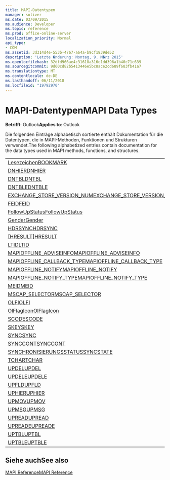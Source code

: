 ```yaml
---
title: MAPI-Datentypen
manager: soliver
ms.date: 03/09/2015
ms.audience: Developer
ms.topic: reference
ms.prod: office-online-server
localization_priority: Normal
api_type:
- COM
ms.assetid: 3d314d4e-553b-4767-a64a-b9cf1839de52
description: 'Letzte �nderung: Montag, 9. M�rz 2015'
ms.openlocfilehash: 32dfd966ae4c31618a316e1dd396a1b40c71c639
ms.sourcegitcommit: 9d60cd82b5413446e5bc8ace2cd689f683fb41a7
ms.translationtype: MT
ms.contentlocale: de-DE
ms.lasthandoff: 06/11/2018
ms.locfileid: "19792970"
---
```

# <a name="mapi-data-types"></a><span data-ttu-id="892c4-103">MAPI-Datentypen</span><span class="sxs-lookup"><span data-stu-id="892c4-103">MAPI Data Types</span></span>

  
  
<span data-ttu-id="892c4-104">**Betrifft**: Outlook</span><span class="sxs-lookup"><span data-stu-id="892c4-104">**Applies to**: Outlook</span></span> 
  
<span data-ttu-id="892c4-105">Die folgenden Einträge alphabetisch sortierte enthält Dokumentation für die Datentypen, die in MAPI-Methoden, Funktionen und Strukturen verwendet.</span><span class="sxs-lookup"><span data-stu-id="892c4-105">The following alphabetized entries contain documentation for the data types used in MAPI methods, functions, and structures.</span></span> 
  
||
|:-----|
|[<span data-ttu-id="892c4-106">Lesezeichen</span><span class="sxs-lookup"><span data-stu-id="892c4-106">BOOKMARK</span></span>](bookmark.md) <br/> |
|[<span data-ttu-id="892c4-107">DNHIER</span><span class="sxs-lookup"><span data-stu-id="892c4-107">DNHIER</span></span>](dnhier.md) <br/> |
|[<span data-ttu-id="892c4-108">DNTBL</span><span class="sxs-lookup"><span data-stu-id="892c4-108">DNTBL</span></span>](dntbl.md) <br/> |
|[<span data-ttu-id="892c4-109">DNTBLE</span><span class="sxs-lookup"><span data-stu-id="892c4-109">DNTBLE</span></span>](dntble.md) <br/> |
|[<span data-ttu-id="892c4-110">EXCHANGE_STORE_VERSION_NUM</span><span class="sxs-lookup"><span data-stu-id="892c4-110">EXCHANGE_STORE_VERSION_NUM</span></span>](exchange_store_version_num.md) <br/> |
|[<span data-ttu-id="892c4-111">FEID</span><span class="sxs-lookup"><span data-stu-id="892c4-111">FEID</span></span>](feid.md) <br/> |
|[<span data-ttu-id="892c4-112">FollowUpStatus</span><span class="sxs-lookup"><span data-stu-id="892c4-112">FollowUpStatus</span></span>](followupstatus.md) <br/> |
|[<span data-ttu-id="892c4-113">Gender</span><span class="sxs-lookup"><span data-stu-id="892c4-113">Gender</span></span>](gender.md) <br/> |
|[<span data-ttu-id="892c4-114">HDRSYNC</span><span class="sxs-lookup"><span data-stu-id="892c4-114">HDRSYNC</span></span>](hdrsync.md) <br/> |
|<span data-ttu-id="892c4-115">[[HRESULT]](hresult.md)</span><span class="sxs-lookup"><span data-stu-id="892c4-115">[HRESULT](hresult.md)</span></span> <br/> |
|[<span data-ttu-id="892c4-116">LTID</span><span class="sxs-lookup"><span data-stu-id="892c4-116">LTID</span></span>](ltid.md) <br/> |
|[<span data-ttu-id="892c4-117">MAPIOFFLINE_ADVISEINFO</span><span class="sxs-lookup"><span data-stu-id="892c4-117">MAPIOFFLINE_ADVISEINFO</span></span>](mapioffline_adviseinfo.md) <br/> |
|[<span data-ttu-id="892c4-118">MAPIOFFLINE_CALLBACK_TYPE</span><span class="sxs-lookup"><span data-stu-id="892c4-118">MAPIOFFLINE_CALLBACK_TYPE</span></span>](mapioffline_callback_type.md) <br/> |
|[<span data-ttu-id="892c4-119">MAPIOFFLINE_NOTIFY</span><span class="sxs-lookup"><span data-stu-id="892c4-119">MAPIOFFLINE_NOTIFY</span></span>](mapioffline_notify.md) <br/> |
|[<span data-ttu-id="892c4-120">MAPIOFFLINE_NOTIFY_TYPE</span><span class="sxs-lookup"><span data-stu-id="892c4-120">MAPIOFFLINE_NOTIFY_TYPE</span></span>](mapioffline_notify_type.md) <br/> |
|[<span data-ttu-id="892c4-121">MEID</span><span class="sxs-lookup"><span data-stu-id="892c4-121">MEID</span></span>](meid.md) <br/> |
|[<span data-ttu-id="892c4-122">MSCAP_SELECTOR</span><span class="sxs-lookup"><span data-stu-id="892c4-122">MSCAP_SELECTOR</span></span>](mscap_selector.md) <br/> |
|[<span data-ttu-id="892c4-123">OLFI</span><span class="sxs-lookup"><span data-stu-id="892c4-123">OLFI</span></span>](olfi.md) <br/> |
|[<span data-ttu-id="892c4-124">OlFlagIcon</span><span class="sxs-lookup"><span data-stu-id="892c4-124">OlFlagIcon</span></span>](olflagicon.md) <br/> |
|[<span data-ttu-id="892c4-125">SCODE</span><span class="sxs-lookup"><span data-stu-id="892c4-125">SCODE</span></span>](scode.md) <br/> |
|[<span data-ttu-id="892c4-126">SKEY</span><span class="sxs-lookup"><span data-stu-id="892c4-126">SKEY</span></span>](skey.md) <br/> |
|[<span data-ttu-id="892c4-127">SYNC</span><span class="sxs-lookup"><span data-stu-id="892c4-127">SYNC</span></span>](sync.md) <br/> |
|[<span data-ttu-id="892c4-128">SYNCCONT</span><span class="sxs-lookup"><span data-stu-id="892c4-128">SYNCCONT</span></span>](synccont.md) <br/> |
|[<span data-ttu-id="892c4-129">SYNCHRONISIERUNGSSTATUS</span><span class="sxs-lookup"><span data-stu-id="892c4-129">SYNCSTATE</span></span>](syncstate.md) <br/> |
|[<span data-ttu-id="892c4-130">TCHAR</span><span class="sxs-lookup"><span data-stu-id="892c4-130">TCHAR</span></span>](tchar.md) <br/> |
|[<span data-ttu-id="892c4-131">UPDEL</span><span class="sxs-lookup"><span data-stu-id="892c4-131">UPDEL</span></span>](updel.md) <br/> |
|[<span data-ttu-id="892c4-132">UPDELE</span><span class="sxs-lookup"><span data-stu-id="892c4-132">UPDELE</span></span>](updele.md) <br/> |
|[<span data-ttu-id="892c4-133">UPFLD</span><span class="sxs-lookup"><span data-stu-id="892c4-133">UPFLD</span></span>](upfld.md) <br/> |
|[<span data-ttu-id="892c4-134">UPHIER</span><span class="sxs-lookup"><span data-stu-id="892c4-134">UPHIER</span></span>](uphier.md) <br/> |
|[<span data-ttu-id="892c4-135">UPMOV</span><span class="sxs-lookup"><span data-stu-id="892c4-135">UPMOV</span></span>](upmov.md) <br/> |
|[<span data-ttu-id="892c4-136">UPMSG</span><span class="sxs-lookup"><span data-stu-id="892c4-136">UPMSG</span></span>](upmsg.md) <br/> |
|[<span data-ttu-id="892c4-137">UPREAD</span><span class="sxs-lookup"><span data-stu-id="892c4-137">UPREAD</span></span>](upread.md) <br/> |
|[<span data-ttu-id="892c4-138">UPREADE</span><span class="sxs-lookup"><span data-stu-id="892c4-138">UPREADE</span></span>](upreade.md) <br/> |
|[<span data-ttu-id="892c4-139">UPTBL</span><span class="sxs-lookup"><span data-stu-id="892c4-139">UPTBL</span></span>](uptbl.md) <br/> |
|[<span data-ttu-id="892c4-140">UPTBLE</span><span class="sxs-lookup"><span data-stu-id="892c4-140">UPTBLE</span></span>](uptble.md) <br/> |
   
## <a name="see-also"></a><span data-ttu-id="892c4-141">Siehe auch</span><span class="sxs-lookup"><span data-stu-id="892c4-141">See also</span></span>



[<span data-ttu-id="892c4-142">MAPI Reference</span><span class="sxs-lookup"><span data-stu-id="892c4-142">MAPI Reference</span></span>](mapi-reference.md)

